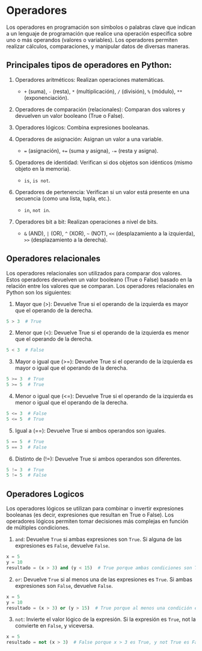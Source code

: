 # Operadores

Los operadores en programación son símbolos o palabras clave que indican a un lenguaje de programación que realice una operación específica sobre uno o más operandos (valores o variables). Los operadores permiten realizar cálculos, comparaciones, y manipular datos de diversas maneras.

## Principales tipos de operadores en Python:

1. Operadores aritméticos: Realizan operaciones matemáticas.

    - `+` (suma), `-` (resta), `*` (multiplicación), `/` (división), `%` (módulo), `**` (exponenciación).

2. Operadores de comparación (relacionales): Comparan dos valores y devuelven un valor booleano (True o False).
3. Operadores lógicos: Combina expresiones booleanas.
4. Operadores de asignación: Asignan un valor a una variable.

    - `=` (asignación), `+=` (suma y asigna), `-=` (resta y asigna).

5. Operadores de identidad: Verifican si dos objetos son idénticos (mismo objeto en la memoria).

    - `is`, `is not`.

6. Operadores de pertenencia: Verifican si un valor está presente en una secuencia (como una lista, tupla, etc.).

    - `in`, `not in`.

7. Operadores bit a bit: Realizan operaciones a nivel de bits.

    - `&` (AND), `|` (OR), `^` (XOR), `~` (NOT), `<<` (desplazamiento a la izquierda), `>>` (desplazamiento a la derecha).

## Operadores relacionales

Los operadores relacionales son utilizados para comparar dos valores. Estos operadores devuelven un valor booleano (True o False) basado en la relación entre los valores que se comparan. Los operadores relacionales en Python son los siguientes:

1. Mayor que (>): Devuelve True si el operando de la izquierda es mayor que el operando de la derecha.

```python
5 > 3  # True
```

2. Menor que (<): Devuelve True si el operando de la izquierda es menor que el operando de la derecha.

```python
5 < 3  # False
```

3. Mayor o igual que (>=): Devuelve True si el operando de la izquierda es mayor o igual que el operando de la derecha.

```python
5 >= 3  # True
5 >= 5  # True
```

4. Menor o igual que (<=): Devuelve True si el operando de la izquierda es menor o igual que el operando de la derecha.

```python
5 <= 3  # False
5 <= 5  # True
```

5. Igual a (==): Devuelve True si ambos operandos son iguales.

```python
5 == 5  # True
5 == 3  # False
```

6. Distinto de (!=): Devuelve True si ambos operandos son diferentes.

```python
5 != 3  # True
5 != 5  # False
```

## Operadores Logicos

Los operadores lógicos se utilizan para combinar o invertir expresiones booleanas (es decir, expresiones que resultan en True o False). Los operadores lógicos permiten tomar decisiones más complejas en función de múltiples condiciones.

1. `and`: Devuelve `True` si ambas expresiones son `True`. Si alguna de las expresiones es `False`, devuelve `False`.

```python
x = 5
y = 10
resultado = (x > 3) and (y < 15)  # True porque ambas condiciones son True
```

2. `or`: Devuelve `True` si al menos una de las expresiones es `True`. Si ambas expresiones son `False`, devuelve `False`.

```python
x = 5
y = 10
resultado = (x > 3) or (y > 15)  # True porque al menos una condición es True
```

3. `not`: Invierte el valor lógico de la expresión. Si la expresión es `True`, not la convierte en `False`, y viceversa.

```python
x = 5
resultado = not (x > 3)  # False porque x > 3 es True, y not True es False
```
